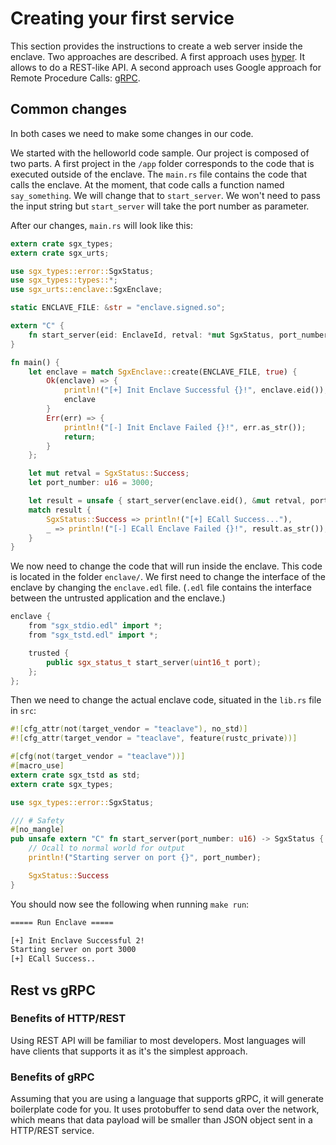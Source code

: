 # Creating your first service

This section provides the instructions to create a web server inside the enclave.
Two approaches are described.
A first approach uses [hyper](https://crates.io/crates/hyper).
It allows to do a REST-like API.
A second approach uses Google approach for Remote Procedure Calls: [gRPC](https://grpc.io/).

## Common changes

In both cases we need to make some changes in our code.

We started with the helloworld code sample.
Our project is composed of two parts.
A first project in the `/app` folder corresponds to the code that is executed outside of the enclave.
The `main.rs` file contains the code that calls the enclave.
At the moment, that code calls a function named `say_something`.
We will change that to `start_server`.
We won't need to pass the input string but `start_server` will take the port number as parameter.

After our changes, `main.rs` will look like this:

```rust
extern crate sgx_types;
extern crate sgx_urts;

use sgx_types::error::SgxStatus;
use sgx_types::types::*;
use sgx_urts::enclave::SgxEnclave;

static ENCLAVE_FILE: &str = "enclave.signed.so";

extern "C" {
    fn start_server(eid: EnclaveId, retval: *mut SgxStatus, port_number: u16) -> SgxStatus;
}

fn main() {
    let enclave = match SgxEnclave::create(ENCLAVE_FILE, true) {
        Ok(enclave) => {
            println!("[+] Init Enclave Successful {}!", enclave.eid());
            enclave
        }
        Err(err) => {
            println!("[-] Init Enclave Failed {}!", err.as_str());
            return;
        }
    };

    let mut retval = SgxStatus::Success;
    let port_number: u16 = 3000;

    let result = unsafe { start_server(enclave.eid(), &mut retval, port_number) };
    match result {
        SgxStatus::Success => println!("[+] ECall Success..."),
        _ => println!("[-] ECall Enclave Failed {}!", result.as_str()),
    }
}
```

We now need to change the code that will run inside the enclave.
This code is located in the folder `enclave/`.
We first need to change the interface of the enclave by changing the `enclave.edl` file.
(`.edl` file contains the interface between the untrusted application and the enclave.)

```cpp
enclave {
    from "sgx_stdio.edl" import *;
    from "sgx_tstd.edl" import *;

    trusted {
        public sgx_status_t start_server(uint16_t port);
    };
};
```

Then we need to change the actual enclave code, situated in the `lib.rs` file in `src`:
```rust
#![cfg_attr(not(target_vendor = "teaclave"), no_std)]
#![cfg_attr(target_vendor = "teaclave", feature(rustc_private))]

#[cfg(not(target_vendor = "teaclave"))]
#[macro_use]
extern crate sgx_tstd as std;
extern crate sgx_types;

use sgx_types::error::SgxStatus;

/// # Safety
#[no_mangle]
pub unsafe extern "C" fn start_server(port_number: u16) -> SgxStatus {
    // Ocall to normal world for output
    println!("Starting server on port {}", port_number);

    SgxStatus::Success
}
```

You should now see the following when running `make run`:

```bash
===== Run Enclave =====

[+] Init Enclave Successful 2!
Starting server on port 3000
[+] ECall Success..
```

## Rest vs gRPC

### Benefits of HTTP/REST

Using REST API will be familiar to most developers. Most languages will have clients that supports it as it's the simplest approach.

### Benefits of gRPC

Assuming that you are using a language that supports gRPC, it will generate boilerplate code for you. It uses protobuffer to send data over the network, which means that data payload will be smaller than JSON object sent in a HTTP/REST service.